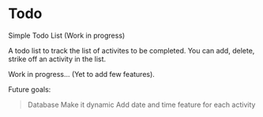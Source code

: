 # Todo
Simple Todo List (Work in progress)

A todo list to track the list of activites to be completed.
You can add, delete, strike off an activity in the list.

Work in progress... (Yet to add few features).

Future goals:
> Database
> Make it dynamic
> Add date and time feature for each activity
